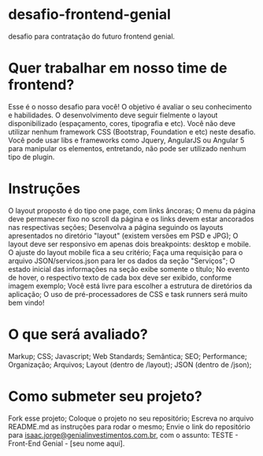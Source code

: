 # desafio-frontend-genial
desafio para contratação do futuro frontend genial.

# Quer trabalhar em nosso time de frontend?
Esse é o nosso desafio para você! O objetivo é avaliar o seu conhecimento e habilidades. O desenvolvimento deve seguir fielmente o layout disponibilizado (espaçamento, cores, tipografia e etc). Você não deve utilizar nenhum framework CSS (Bootstrap, Foundation e etc) neste desafio. Você pode usar libs e frameworks como Jquery, AngularJS ou Angular 5 para manipular os elementos, entretando, não pode ser utilizado nenhum tipo de plugin.

# Instruções
O layout proposto é do tipo one page, com links âncoras;
O menu da página deve permanecer fixo no scroll da página e os links devem estar ancorados nas respectivas seções;
Desenvolva a página seguindo os layouts apresentados no diretório "layout" (existem versões em PSD e JPG);
O layout deve ser responsivo em apenas dois breakpoints: desktop e mobile. O ajuste do layout mobile fica a seu critério;
Faça uma requisição para o arquivo JSON/servicos.json para ler os dados da seção "Serviços";
O estado inicial das informações na seção exibe somente o título;
No evento de hover, o respectivo texto de cada box deve ser exibido, conforme imagem exemplo;
Você está livre para escolher a estrutura de diretórios da aplicação;
O uso de pré-processadores de CSS e task runners será muito bem vindo!

# O que será avaliado?
Markup;
CSS;
Javascript;
Web Standards;
Semântica;
SEO;
Performance;
Organização;
Arquivos;
Layout (dentro de /layout);
JSON (dentro de /json);

# Como submeter seu projeto?
Fork esse projeto;
Coloque o projeto no seu repositório;
Escreva no arquivo README.md as instruções para rodar o mesmo;
Envie o link do repositório para isaac.jorge@genialinvestimentos.com.br, com o assunto: TESTE - Front-End Genial - [seu nome aqui].
